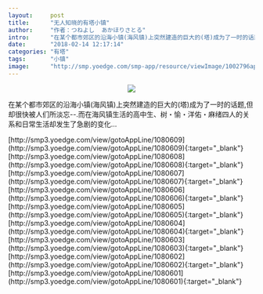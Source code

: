 ```yaml
---
layout:     post
title:      "无人知晓的有塔小镇"
author:     "作者：つねよし  あかほりさとる"
intro:      "在某个都市郊区的沿海小镇(海风镇)上突然建造的巨大的(塔)成为了一时的话题,但却很快被人们所淡忘--.而在海风镇生活的高中生、树・愉・洋佑・麻绪四人的关系和日常生活却发生了急剧的变化..."
date:       "2018-02-14 12:17:14"
categories: "有塔"
tags:       "小镇"
image:      "http://smp.yoedge.com/smp-app/resource/viewImage/1002796appline.png"
---
```

<div style="text-align: center">
<p><img src="http://smp.yoedge.com/smp-app/resource/viewImage/1002796appline.png"/></p>
</div>
<p class="post-meta">
<span>在某个都市郊区的沿海小镇(海风镇)上突然建造的巨大的(塔)成为了一时的话题,但却很快被人们所淡忘--.而在海风镇生活的高中生、树・愉・洋佑・麻绪四人的关系和日常生活却发生了急剧的变化...</span>
</p>
[http://smp3.yoedge.com/view/gotoAppLine/1080609](http://smp3.yoedge.com/view/gotoAppLine/1080609){:target="_blank"}
[http://smp3.yoedge.com/view/gotoAppLine/1080608](http://smp3.yoedge.com/view/gotoAppLine/1080608){:target="_blank"}
[http://smp3.yoedge.com/view/gotoAppLine/1080607](http://smp3.yoedge.com/view/gotoAppLine/1080607){:target="_blank"}
[http://smp3.yoedge.com/view/gotoAppLine/1080606](http://smp3.yoedge.com/view/gotoAppLine/1080606){:target="_blank"}
[http://smp3.yoedge.com/view/gotoAppLine/1080605](http://smp3.yoedge.com/view/gotoAppLine/1080605){:target="_blank"}
[http://smp3.yoedge.com/view/gotoAppLine/1080604](http://smp3.yoedge.com/view/gotoAppLine/1080604){:target="_blank"}
[http://smp3.yoedge.com/view/gotoAppLine/1080603](http://smp3.yoedge.com/view/gotoAppLine/1080603){:target="_blank"}
[http://smp3.yoedge.com/view/gotoAppLine/1080602](http://smp3.yoedge.com/view/gotoAppLine/1080602){:target="_blank"}
[http://smp3.yoedge.com/view/gotoAppLine/1080601](http://smp3.yoedge.com/view/gotoAppLine/1080601){:target="_blank"}


